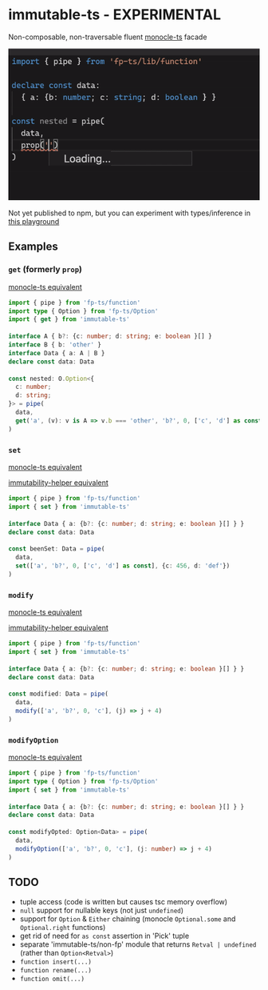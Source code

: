# immutable-ts - EXPERIMENTAL

Non-composable, non-traversable fluent [monocle-ts](https://github.com/gcanti/monocle-ts) facade

![prop video](readme-vid.gif)

Not yet published to npm, but you can experiment with types/inference in [this playground](https://www.typescriptlang.org/play?#code/JYWwDg9gTgLgBAbzmYYCmcC+cBmUIhwDkOYAtDAM4D0ANsAEbU4CuAdgMYzARtEBQ-ACZoOtAIZQMHXpXhDxMcQC5EcFYgYB+VQg6q2LEAzRQA3HCGq5UYGwDmFtKoYQItNOLZYA2gF0sLEEZNjk4NjQ5NCE4AF5kVDQACn44S0VxABo4VOR8MCSicSJsom0SuAAGbJ8iDgqiISIA8Uo4ELkASn5uwT7+akGh4eoB6jgYAE90NsGxkaHBETFJaVl4MHzVAB5cgEk2HFNM3IAFRQALODQADxg0NiE23LTB8NFIyklJiYh1WloEAA7nA7EcpJw0C84OcYBdKNsDuCAHzXO4PJ5wJKGYymOAAHzgNjs9gJcCk4iEvFoP2JDn8nX8OTSLLgWhhlwRSNMqOhaQMaAAbqZ+MikgA6SVgS6qWEXTpxVFJCAMABWqm5UAVsVRAHFgMKAPJgGDbACCMDliMOxw5cOR2TlyMEdnuUBw4g4GAAygQ0ObUQhchSqWwaXAAPpKeyqIi+kBoARpEPUn6C8S0FjOOBm-iYfiu0wer1wAByvAwSBTYZ+UfEMeI5YiRCCU3QcGN3F4AbicHj-rNqMJTah-DbGAAEq0AKqPSLAKRCADSaEmCMHvbNaPujzaOJMUFy7JgUCzuVUW9uO8xdPs0OPp6hrIv24xbVc7k8bD5bImj5-L5Xm+ML4CAwCUP6XiTM6rKsg+Z6wSyqgerQEGCOOdrwrsaRmtkZxSIKr67nA7AANZsMCbBMvE-gnGkK5rr2pGrhAOA5nRHYmgxbTxJ2DGsQGoq9rkU6ULOIiUAu0TcT2QHEShEHMiy7I+GaARyZiqlQFA4iTNsZEUUCbDIn4P7sma2m6XK66OgRMGwaoP5pISPiSuKpwEdk1bhtx-imYhzlYk5LLcURmIGZRwVwR2arWea2QKWgtlCtk3H2QFsGEkkfGrm0Gl7kKeJRQF7IRMKUBKRliGqIasWcvFf5ZslgrZDla7It0VVIe85XBZ13VlSKY7TBgFk6ZMcW5Je6LEWNun6Ww5GUQ6+FCmFbQRUZ1FwP4QnxLkLluR5KXhEYB7+WScVmj4+6mH4NRHZ5p24lAfj2W8hK1aqV0JRmEHNdkAAqLBgB4-E4AGzrDe2X2TThHHgZ261wB+HheBxx2EflJGLYZVEBDR925KF8TMZMrE5ntSmHZKmOpblF1ZT+iMmsjJ5ZpVsHsikXVpLOEAmtsaXI2TFO5rzymYQiTaliwALiAwHjmj4-OC2lb0PbTT3cW9nNdQKvVdf1GWqDzEtwKF2Oi2xW7FdFV0+DrmvudrDO8ubcAGyKEvG3AvQYRaVpTRxFn2HlM3hbjlG7ai+04VAYfI7t0Xi91ofh9ebQ+GCeIMdkbk5xVABKkQwBd0UMcj3k-Ek1s5oy5dc2oPinKC3gMTdZ13X4F4twE+Ymxbq7I7dh5deZyObfjv6B5cyuj-dcAl3IqJe2PVWqKrpoMaiVssTbetVfBGDY6JnZC6u6Xm+ZlpzzLcsSIrA4qxRauXxrS+l1fEsXrfcLK1vC+0FF7LxgN-DePVva8zXuhEacB9RGkFrhHMCcM7ASnv4WOuR2Ynwjm0M+SDUGdxerre8nEuxsB7NCVQODkaiVliAc0RCF7gPZJ2HglCNwAUptDDAbUBIbniEGNIjs25wDrmpMgOgcYiBwHYaIyNrpLgCGQpcyNby-gAAYABIEBLkwFoTRntIEVWoSYvMPgJGmV4XAAh29Y4W2RjohAhdIwGKMcfYxg1Dw2PoUYIWDi1HY1Hr+WhMCbGAKXIEpxujXEMXcb+SuqglywPbMDUGaBwbmknlHLautYi5AAKI3DECwEQ2EWQSI4mkCRlk9JT3ssiIAA)

## Examples

### `get` (formerly `prop`)

[monocle-ts equivalent](https://www.typescriptlang.org/play?#code/JYWwDg9gTgLgBAbzmYYCmcC+cBmUIhwDkOYAtDAM4D0ANsAEbU4CuAdgMYzARtEBQoSLDgwAnukRwA8mG68sufIRLkqdRtVny+g8NHgAqOAENKMsEoLEQvCB1poKNek2082J2gMFsYaKBwTDgwAERMYEykTAC5EBgB+OKg0EwATXloxRA44thYQBgCAbjg0uMoYKGA2AHNStDiGCAhHEzYsAG0AXUVMfjS0BxMUuA5eSrKI2LhwyP5+cbZJiDkPLzgAXmRUNAAKfjgLADpgNIAeOZMAPj2ASgAaQ5OwfDA9ohMiR+fZY9fVh8GN8nkc-ngCAA5Fi0WgmBiOUEnGqDAAeewADD8wWB-m9KB8OEQHsQ0t9+HcFktJmw0JU0OULDpzghnkdcnB8oUSmyyhUqjV6vxMNctnBVjovMdamgYO5eHs0tM7kA)

```ts
import { pipe } from 'fp-ts/function'
import type { Option } from 'fp-ts/Option'
import { get } from 'immutable-ts'

interface A { b?: {c: number; d: string; e: boolean }[] }
interface B { b: 'other' }
interface Data { a: A | B }
declare const data: Data

const nested: O.Option<{
  c: number;
  d: string;
}> = pipe(
  data,
  get('a', (v): v is A => v.b === 'other', 'b?', 0, ['c', 'd'] as const)
)
```


### `set`

[monocle-ts equivalent](https://www.typescriptlang.org/play?#code/JYWwDg9gTgLgBAbzmYYCmcC+cBmUIhwDkOYAtDAM4D0ANsAEbU4CuAdgMYzARtEBQoSLDgAqOAENKcAPJhc+QkRC8IHWmgo16TOd14TaAwWxhooOCRwwARCTAmJJALkQMA-K6hoJAE160AJ6IHK5sLCAM5gDccL6ulDBQwGwA5rForgwQEBoSbFgA2gC6WFj8vmjqEt5wHLyJcfYSrnYO-Pz1bI0QYPpshnAAvMioaAAU-HCyYAB0wL4APG0SAHzjAJQANFMzs2D4YONEEkTbu3L7h8cMZzvTl3gEAHIstLQSDBr3eymVAB7jAAM5wecwOvUoxw4RC2xF8Z34Gw6XUaUTQbAAymgYK1msM4L1+oZZpQceMEKE4AAWACsADY4fF4WgcERMBtxr5mhsgA)

[immutability-helper equivalent](https://www.typescriptlang.org/play?#code/JYWwDg9gTgLgBAVzAEwIYwKZwGZQiOAclBARlQCNgAbYGATwFoALDasDKQgKG+ADtMUbKgDGWACLpUcAN5xUALjkUA-MqgZUyCP2r05o5fwQgKnANxxkygM4woAgOZWMyihAjUt-OAF8AbQBdf39uZAxRalRNOFFde2tpZSlyXnj+RP4MewwbOFSZAF5EFHQMAAo0cgAaOW44BWVZBsa4CmbWtrgABk7u7oASVDAwfWUKgDcASjgigD44CpaBgaM4ABYAVgA2Gq7V62VCCOxCfcO2tzhJgDoMA+6-acewp9a-bmegA)

```ts
import { pipe } from 'fp-ts/function'
import { set } from 'immutable-ts'

interface Data { a: {b?: {c: number; d: string; e: boolean }[] } }
declare const data: Data

const beenSet: Data = pipe(
  data,
  set(['a', 'b?', 0, ['c', 'd'] as const], {c: 456, d: 'def'})
)
```

### `modify`

[monocle-ts equivalent](https://www.typescriptlang.org/play?#code/JYWwDg9gTgLgBAbzmYYCmcC+cBmUIhwDkOYAtDAM4D0ANsAEbU4CuAdgMYzARtEBQoSLDgAqOAENKcAPJhc+QkRC8IHWmgo16TOd14TaAodHjipcAJIKCxUlrqNqlgCZo23GAE8Bgj2igcCQ4MABEJGAlESQAuRAYAfjioNAkXXlovRA44thYQBgCAbjgXOMoYKGA2AHMStDiGCAgNCTYsAG0AXSwsfjd1CRS4Dl4K0oiJOPDI-n5RtnGIMH02QzgAXmRUNAAKfjhZMAA6YBcAHhmJAD5dgEoAGgOj47B8MF2iCSJH57lX96fBg-J6Hf54AgAORYtFoEgYGlBL2qbgAHrsAAy-MEnN7LT4cH78O5zBbjFQuYA4YBoMpwK6bbbofaHZarQwPOB-E4UqleXYAK021zgQoA1HAACyPLmHSzHCQfFyTEl3IA)

[immutability-helper equivalent](https://www.typescriptlang.org/play?#code/JYWwDg9gTgLgBAVzAEwIYwKZwGZQiOAclBARlQCNgAbYGATwFoALDasDKQgKG+ADtMUbKgDGWACLpUcAN5xUALjkUA-MqgZUyCP2r05o5fwQgKnANxxkygM4woAgOZWMyihAjUt-OAF8AbQBdf39uZAxRalRNOFFde2tpZSlyXnj+RP4MewwbOFSZAF5EFHQMAAo0cgAaOW44BWVZBsa4CmbWtrgABk7u7qN6gYGAElQwMH1lCoArAEo4IoA+OFm4AGo4ABYugb89xoPu47C-eaA)

```ts
import { pipe } from 'fp-ts/function'
import { set } from 'immutable-ts'

interface Data { a: {b?: {c: number; d: string; e: boolean }[] } }
declare const data: Data

const modified: Data = pipe(
  data,
  modify(['a', 'b?', 0, 'c'], (j) => j + 4)
)
```

### `modifyOption`

[monocle-ts equivalent](https://www.typescriptlang.org/play?#code/JYWwDg9gTgLgBAbzmYYCmcC+cBmUIhwDkOYAtDAM4D0ANsAEbU4CuAdgMYzARtEBQoSLDgwAnukRwA8mG68sufIRLkqdRtVny+g8NHgAqOAENKMsEoLEQvCB1poKNek2082J2gKEG4xszgASSsVUmcNJiCAEzQ2bnEBQXi0KBwTDgwAERMYEykTAC5EBgB+Yqg0E2jeWjFEDmK2FhAGVIBuOGjiyhgoYDYAc060YoYICEcTNiwAbQBdRUx+fg5eXrgIOQ8vOABeZFQ0AAp+OAsAOmBogB4cvIA+Y4BKABozy7B8MGOiEyI3h9ZBcvltfgwAe9zsC8AQAHIsWi0EwMRxQy4DWIAD2OAAZAdCwCDvr8OAD+M8VrEHCZKnA1mwNtFckU4PcTCsGRtbNFgDgxNo0N0LDo7iyHvtDuhTuctjovK84ECiTy+QLtrxjgArfYSnUAajgABY3krzkELiYfsy8pTnkA)

```ts
import { pipe } from 'fp-ts/function'
import type { Option } from 'fp-ts/Option'
import { set } from 'immutable-ts'

interface Data { a: {b?: {c: number; d: string; e: boolean }[] } }
declare const data: Data

const modifyOpted: Option<Data> = pipe(
  data,
  modifyOption(['a', 'b?', 0, 'c'], (j: number) => j + 4)
)
```

## TODO

- tuple access (code is written but causes tsc memory overflow)
- `null` support for nullable keys (not just `undefined`)
- support for `Option` & `Either` chaining (monocle `Optional.some` and `Optional.right` functions)
- get rid of need for `as const` assertion in 'Pick' tuple
- separate 'immutable-ts/non-fp' module that returns `Retval | undefined` (rather than `Option<Retval>`)
- `function insert(...)`
- `function rename(...)`
- `function omit(...)`